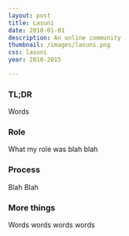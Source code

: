 ```yaml
---
layout: post
title: Lasuni
date: 2018-01-01
description: An online community
thumbnail: /images/lasuni.png
css: lasuni
year: 2010-2015

---
```

<div class="text_container" markdown="1">

### TL;DR
Words

### Role
What my role was blah blah

### Process
Blah Blah

### More things
Words words words words

</div>
